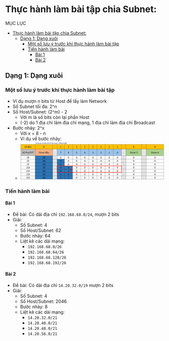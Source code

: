 # Thực hành làm bài tập chia Subnet:
MỤC LỤC
- [Thực hành làm bài tập chia Subnet:](#thực-hành-làm-bài-tập-chia-subnet)
  - [Dạng 1: Dạng xuôi](#dạng-1-dạng-xuôi)
    - [Một số lưu ý trước khi thực hành làm bài tập](#một-số-lưu-ý-trước-khi-thực-hành-làm-bài-tập)
    - [Tiến hành làm bài](#tiến-hành-làm-bài)
      - [Bài 1](#bài-1)
      - [Bài 2](#bài-2)

## Dạng 1: Dạng xuôi
### Một số lưu ý trước khi thực hành làm bài tập
- Ví dụ mượn n bits từ Host để lấy làm Network
- Số Subnet tối đa: 2^n
- Số Host/Subnet: (2^m) - 2 
  - Với m là số bits còn lại phần Host
  - (-2) do 1 địa chỉ làm địa chỉ mạng, 1 địa chỉ làm địa chỉ Broadcast
- Bước nhảy: 2^x 
  - Với x = 8 - n
  - Ví dụ về bước nhảy:
  - ![](/Anh/Screenshot_83.png)
### Tiến hành làm bài
#### Bài 1
- Đề bài: Có dải địa chỉ `192.168.68.0/24`, mượn 2 bits
- Giải:
  - Số Subnet: 4
  - Số Host/Subnet: 62
  - Bước nhảy: 64
  - Liệt kê các dải mạng:
    - `192.168.68.0/26`
    - `192.168.68.64/26`
    - `192.168.68.128/26`
    - `192.168.68.192/26`  

#### Bài 2
- Đề bài: Có dải địa chỉ `14.20.32.0/19` mượn 2 bits 
- Giải: 
  - Số Subnet: 4
  - Số Host/Subnet: 2046
  - Bước nhảy: 8
  - Liệt kê các dải mạng:
    - `14.20.32.0/21`
    - `14.20.40.0/21`
    - `14.20.48.0/21`
    - `14.20.56.0/21` 

